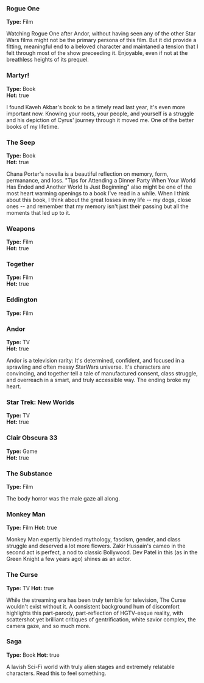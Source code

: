 ### Rogue One
**Type:** Film  

Watching Rogue One after Andor, without having seen any of the other Star Wars films might not be the primary persona of this film. But it did provide a fitting, meaningful end to a beloved character and maintaned a tension that I felt through most of the show preceeding it. Enjoyable, even if not at the breathless heights of its prequel.

### Martyr!
**Type:** Book  
**Hot:** true

I found Kaveh Akbar's book to be a timely read last year, it's even more important now. Knowing your roots, your people, and yourself is a struggle and his depiction of Cyrus' journey through it moved me. One of the better books of my lifetime.

### The Seep
**Type:** Book  
**Hot:** true

Chana Porter's novella is a beautiful reflection on memory, form, permanance, and loss. "Tips for Attending a Dinner Party When Your World Has Ended and Another World Is Just Beginning" also might be one of the most heart warming openings to a book I've read in a while. When I think about this book, I think about the great losses in my life -- my dogs, close ones -- and remember that my memory isn't just their passing but all the moments that led up to it.

### Weapons
**Type:** Film  
**Hot:** true

### Together
**Type:** Film  
**Hot:** true

### Eddington
**Type:** Film  

### Andor
**Type:** TV  
**Hot:** true

Andor is a television rarity: It's determined, confident, and focused in a sprawling and often messy StarWars universe. It's characters are convincing, and together tell a tale of manufactured consent, class struggle, and overreach in a smart, and truly accessible way. The ending broke my heart.

### Star Trek: New Worlds
**Type:** TV  
**Hot:** true

### Clair Obscura 33
**Type:** Game  
**Hot:** true

### The Substance
**Type:** Film

The body horror was the male gaze all along.

### Monkey Man
**Type:** Film
**Hot:** true

Monkey Man expertly blended mythology, fascism, gender, and class struggle and deserved a lot more flowers. Zakir Hussain's cameo in the second act is perfect, a nod to classic Bollywood. Dev Patel in this (as in the Green Knight a few years ago) shines as an actor.

### The Curse
**Type:** TV
**Hot:** true

While the streaming era has been truly terrible for television, The Curse wouldn't exist without it. A consistent background hum of discomfort highlights this part-parody, part-reflection of HGTV-esque reality, with scattershot yet brilliant critiques of gentrification, white savior complex, the camera gaze, and so much more.


### Saga
**Type:** Book
**Hot:** true



A lavish Sci-Fi world with truly alien stages and extremely relatable characters. Read this to feel something.
